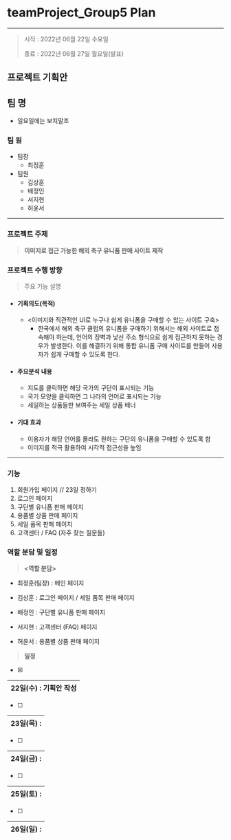 #  teamProject_Group5 Plan

---

> 시작 : 2022년 06월 22일 수요일
>
> 종료 : 2022년 06월 27일 월요일(발표)



## 프로젝트 기획안

## 팀 명

- 일요일에는 보지말조

### 팀 원

- 팀장 
  - 최정훈
- 팀원
  - 김상훈
  - 배정인
  - 서지현
  - 허윤서

---

### 프로젝트 주제

> **이미지로 접근 가능한 해외 축구 유니폼 판매 사이트 제작**



### 프로젝트 수행 방향

> 주요 기능 설명

- #### **기획의도(목적)**

  - <이미지와 직관적인 UI로 누구나 쉽게 유니폼을 구매할 수 있는 사이트 구축>
    - 한국에서 해외 축구 클럽의 유니폼을 구매하기 위해서는 해외 사이트로 접속해야 하는데, 언어의 장벽과 낯선 주소 형식으로 쉽게 접근하지 못하는 경우가 발생한다. 이를 해결하기 위해 통합 유니폼 구매 사이트를 만들어 사용자가 쉽게 구매할 수 있도록 한다.



- #### **주요분석 내용**

  -  지도를 클릭하면 해당 국가의 구단이 표시되는 기능
  -  국기 모양을 클릭하면 그 나라의 언어로 표시되는 기능
  - 세일하는 상품들만 보여주는 세일 상품 배너



- #### **기대 효과**

  - 이용자가 해당 언어를 몰라도 원하는 구단의 유니폼을 구매할 수 있도록 함
  - 이미지를 적극 활용하여 시각적 접근성을 높임

---



### 기능

1. 회원가입 페이지 // 23일 정하기
2. 로그인 페이지
3. 구단별 유니폼 판매 페이지
4. 용품별 상품 판매 페이지
5. 세일 품목 판매 페이지
6. 고객센터 / FAQ (자주 찾는 질문들)



### 역할 분담 및 일정

> **<역할 분담>**

- 최정훈(팀장) : 메인 페이지

- 김상훈 : 로그인 페이지 / 세일 품목 판매 페이지

- 배정인 : 구단별 유니폼 판매 페이지

- 서지현 : 고객센터 (FAQ) 페이지

- 허윤서 : 용품별 상품 판매 페이지

> **일정**

- [x] 

| 22일(수) : 기획안 작성 |
| ---------------------- |

- [ ] 

| 23일(목) : |
| ---------- |

- [ ] 

| 24일(금) : |
| ---------- |

- [ ] 

| 25일(토) : |
| ---------- |

- [ ] 

| 26일(일) : |
| ---------- |

 







